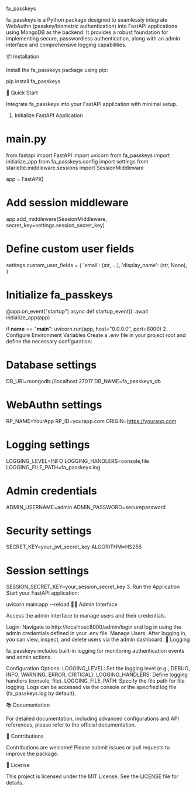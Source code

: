 fa_passkeys

fa_passkeys is a Python package designed to seamlessly integrate WebAuthn (passkey/biometric authentication) into FastAPI applications using MongoDB as the backend. It provides a robust foundation for implementing secure, passwordless authentication, along with an admin interface and comprehensive logging capabilities.

📦 Installation

Install the fa_passkeys package using pip:


   pip install fa_passkeys


🚀 Quick Start

Integrate fa_passkeys into your FastAPI application with minimal setup.

1. Initialize FastAPI Application
# main.py

from fastapi import FastAPI
import uvicorn
from fa_passkeys import initialize_app
from fa_passkeys.config import settings
from starlette.middleware.sessions import SessionMiddleware

app = FastAPI()

# Add session middleware
app.add_middleware(SessionMiddleware, secret_key=settings.session_secret_key)

# Define custom user fields
settings.custom_user_fields = {
    'email': (str, ...),
    'display_name': (str, None),
}

# Initialize fa_passkeys
@app.on_event("startup")
async def startup_event():
    await initialize_app(app)

if __name__ == "__main__":
    uvicorn.run(app, host="0.0.0.0", port=8000)
2. Configure Environment Variables
Create a .env file in your project root and define the necessary configuration:

# Database settings
DB_URI=mongodb://localhost:27017
DB_NAME=fa_passkeys_db

# WebAuthn settings
RP_NAME=YourApp
RP_ID=yourapp.com
ORIGIN=https://yourapp.com

# Logging settings
LOGGING_LEVEL=INFO
LOGGING_HANDLERS=console,file
LOGGING_FILE_PATH=fa_passkeys.log

# Admin credentials
ADMIN_USERNAME=admin
ADMIN_PASSWORD=securepassword

# Security settings
SECRET_KEY=your_jwt_secret_key
ALGORITHM=HS256

# Session settings
SESSION_SECRET_KEY=your_session_secret_key
3. Run the Application
Start your FastAPI application:

uvicorn main:app --reload
🧑‍💻 Admin Interface

Access the admin interface to manage users and their credentials.

Login: Navigate to http://localhost:8000/admin/login and log in using the admin credentials defined in your .env file.
Manage Users: After logging in, you can view, inspect, and delete users via the admin dashboard.
📝 Logging

fa_passkeys includes built-in logging for monitoring authentication events and admin actions.

Configuration Options:
LOGGING_LEVEL: Set the logging level (e.g., DEBUG, INFO, WARNING, ERROR, CRITICAL).
LOGGING_HANDLERS: Define logging handlers (console, file).
LOGGING_FILE_PATH: Specify the file path for file logging.
Logs can be accessed via the console or the specified log file (fa_passkeys.log by default).

📚 Documentation

For detailed documentation, including advanced configurations and API references, please refer to the official documentation.

🤝 Contributions

Contributions are welcome! Please submit issues or pull requests to improve the package.

📄 License

This project is licensed under the MIT License. See the LICENSE file for details.

